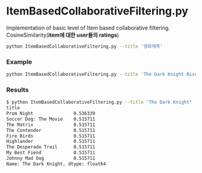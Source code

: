 # ItemBasedCollaborativeFiltering.py  
Implementation of basic level of Item based collaborative filtering.  
CosineSimilarity(__item에 대한 user들의 ratings__)  
```bash
python ItemBasedCollaborativeFiltering.py --title '영화제목'
```
### Example  
```bash
python ItemBasedCollaborativeFiltering.py --title 'The Dark Knight Rises'
```

### Results  
```bash
$ python ItemBasedCollaborativeFiltering.py --title "The Dark Knight"
title
Prom Night               0.536339
Soccer Dog: The Movie    0.515711
The Matrix               0.515711
The Contender            0.515711
Fire Birds               0.515711
Highlander               0.515711
The Desperado Trail      0.515711
My Best Fiend            0.515711
Johnny Mad Dog           0.515711
Name: The Dark Knight, dtype: float64
```
